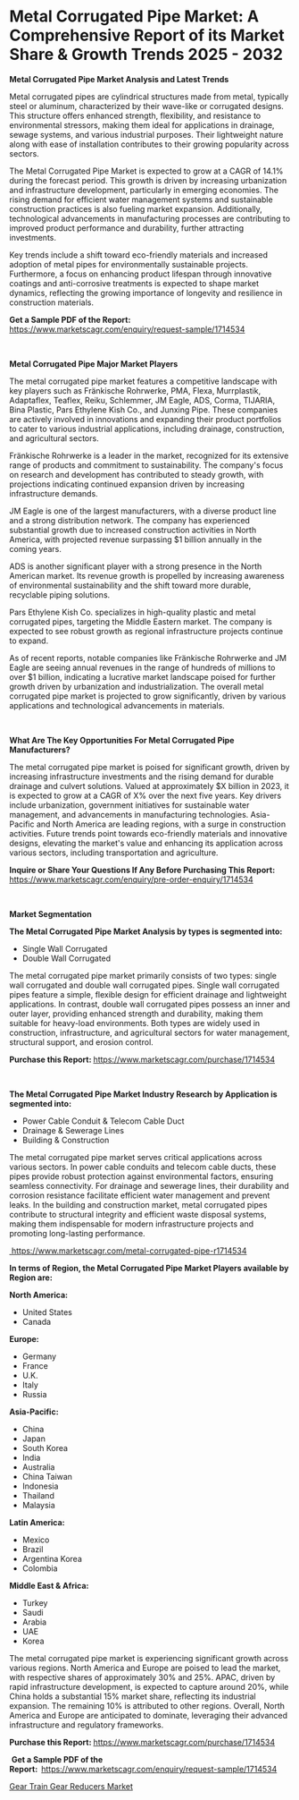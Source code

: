 <p><h1>Metal Corrugated Pipe Market: A Comprehensive Report of its Market Share & Growth Trends 2025 - 2032</h1></p><p><strong>Metal Corrugated Pipe Market Analysis and Latest Trends</strong></p>
<p><p>Metal corrugated pipes are cylindrical structures made from metal, typically steel or aluminum, characterized by their wave-like or corrugated designs. This structure offers enhanced strength, flexibility, and resistance to environmental stressors, making them ideal for applications in drainage, sewage systems, and various industrial purposes. Their lightweight nature along with ease of installation contributes to their growing popularity across sectors.</p><p>The Metal Corrugated Pipe Market is expected to grow at a CAGR of 14.1% during the forecast period. This growth is driven by increasing urbanization and infrastructure development, particularly in emerging economies. The rising demand for efficient water management systems and sustainable construction practices is also fueling market expansion. Additionally, technological advancements in manufacturing processes are contributing to improved product performance and durability, further attracting investments. </p><p>Key trends include a shift toward eco-friendly materials and increased adoption of metal pipes for environmentally sustainable projects. Furthermore, a focus on enhancing product lifespan through innovative coatings and anti-corrosive treatments is expected to shape market dynamics, reflecting the growing importance of longevity and resilience in construction materials.</p></p>
<p><strong>Get a Sample PDF of the Report:&nbsp;</strong> <a href="https://www.marketscagr.com/enquiry/request-sample/1714534?utm_campaign=2994&utm_medium=2&utm_source=Github&utm_content=ia&utm_term=28032025&utm_id=metal-corrugated-pipe">https://www.marketscagr.com/enquiry/request-sample/1714534</a></p>
<p>&nbsp;</p>
<p><strong>Metal Corrugated Pipe Major Market Players</strong></p>
<p><p>The metal corrugated pipe market features a competitive landscape with key players such as Fränkische Rohrwerke, PMA, Flexa, Murrplastik, Adaptaflex, Teaflex, Reiku, Schlemmer, JM Eagle, ADS, Corma, TIJARIA, Bina Plastic, Pars Ethylene Kish Co., and Junxing Pipe. These companies are actively involved in innovations and expanding their product portfolios to cater to various industrial applications, including drainage, construction, and agricultural sectors.</p><p>Fränkische Rohrwerke is a leader in the market, recognized for its extensive range of products and commitment to sustainability. The company's focus on research and development has contributed to steady growth, with projections indicating continued expansion driven by increasing infrastructure demands.</p><p>JM Eagle is one of the largest manufacturers, with a diverse product line and a strong distribution network. The company has experienced substantial growth due to increased construction activities in North America, with projected revenue surpassing $1 billion annually in the coming years.</p><p>ADS is another significant player with a strong presence in the North American market. Its revenue growth is propelled by increasing awareness of environmental sustainability and the shift toward more durable, recyclable piping solutions. </p><p>Pars Ethylene Kish Co. specializes in high-quality plastic and metal corrugated pipes, targeting the Middle Eastern market. The company is expected to see robust growth as regional infrastructure projects continue to expand.</p><p>As of recent reports, notable companies like Fränkische Rohrwerke and JM Eagle are seeing annual revenues in the range of hundreds of millions to over $1 billion, indicating a lucrative market landscape poised for further growth driven by urbanization and industrialization. The overall metal corrugated pipe market is projected to grow significantly, driven by various applications and technological advancements in materials.</p></p>
<p>&nbsp;</p>
<p><strong>What Are The Key Opportunities For Metal Corrugated Pipe Manufacturers?</strong></p>
<p><p>The metal corrugated pipe market is poised for significant growth, driven by increasing infrastructure investments and the rising demand for durable drainage and culvert solutions. Valued at approximately $X billion in 2023, it is expected to grow at a CAGR of X% over the next five years. Key drivers include urbanization, government initiatives for sustainable water management, and advancements in manufacturing technologies. Asia-Pacific and North America are leading regions, with a surge in construction activities. Future trends point towards eco-friendly materials and innovative designs, elevating the market's value and enhancing its application across various sectors, including transportation and agriculture.</p></p>
<p><strong>Inquire or Share Your Questions If Any Before Purchasing This Report:</strong> <a href="https://www.marketscagr.com/enquiry/pre-order-enquiry/1714534?utm_campaign=2994&utm_medium=2&utm_source=Github&utm_content=ia&utm_term=28032025&utm_id=metal-corrugated-pipe">https://www.marketscagr.com/enquiry/pre-order-enquiry/1714534</a></p>
<p>&nbsp;</p>
<p><strong>Market Segmentation</strong></p>
<p><strong>The Metal Corrugated Pipe Market Analysis by types is segmented into:</strong></p>
<p><ul><li>Single Wall Corrugated</li><li>Double Wall Corrugated</li></ul></p>
<p><p>The metal corrugated pipe market primarily consists of two types: single wall corrugated and double wall corrugated pipes. Single wall corrugated pipes feature a simple, flexible design for efficient drainage and lightweight applications. In contrast, double wall corrugated pipes possess an inner and outer layer, providing enhanced strength and durability, making them suitable for heavy-load environments. Both types are widely used in construction, infrastructure, and agricultural sectors for water management, structural support, and erosion control.</p></p>
<p><strong>Purchase this Report:&nbsp;</strong><a href="https://www.marketscagr.com/purchase/1714534?utm_campaign=2994&utm_medium=2&utm_source=Github&utm_content=ia&utm_term=28032025&utm_id=metal-corrugated-pipe">https://www.marketscagr.com/purchase/1714534</a></p>
<p>&nbsp;</p>
<p><strong>The Metal Corrugated Pipe Market Industry Research by Application is segmented into:</strong></p>
<p><ul><li>Power Cable Conduit & Telecom Cable Duct</li><li>Drainage & Sewerage Lines</li><li>Building & Construction</li></ul></p>
<p><p>The metal corrugated pipe market serves critical applications across various sectors. In power cable conduits and telecom cable ducts, these pipes provide robust protection against environmental factors, ensuring seamless connectivity. For drainage and sewerage lines, their durability and corrosion resistance facilitate efficient water management and prevent leaks. In the building and construction market, metal corrugated pipes contribute to structural integrity and efficient waste disposal systems, making them indispensable for modern infrastructure projects and promoting long-lasting performance.</p></p>
<p><a href="https://www.marketscagr.com/metal-corrugated-pipe-r1714534?utm_campaign=2994&utm_medium=2&utm_source=Github&utm_content=ia&utm_term=28032025&utm_id=metal-corrugated-pipe">&nbsp;https://www.marketscagr.com/metal-corrugated-pipe-r1714534</a></p>
<p><strong>In terms of Region, the Metal Corrugated Pipe Market Players available by Region are:</strong></p>
<p>
    <p> <strong> North America: </strong>
        <ul>
            <li>United States</li>
            <li>Canada</li>
        </ul>
        </p> 
    <p> <strong> Europe: </strong>
        <ul>
            <li>Germany</li>
            <li>France</li>
            <li>U.K.</li>
            <li>Italy</li>
            <li>Russia</li>
        </ul>
        </p> 
    <p> <strong> Asia-Pacific: </strong>
        <ul>
            <li>China</li>
            <li>Japan</li>
            <li>South Korea</li>
            <li>India</li>
            <li>Australia</li>
            <li>China Taiwan</li>
            <li>Indonesia</li>
            <li>Thailand</li>
            <li>Malaysia</li>
        </ul>
        </p> 
    <p> <strong> Latin America: </strong>
        <ul>
            <li>Mexico</li>
            <li>Brazil</li>
            <li>Argentina Korea</li>
            <li>Colombia</li>
        </ul>
        </p> 
    <p> <strong> Middle East & Africa: </strong>
        <ul>
            <li>Turkey</li>
            <li>Saudi</li>
            <li>Arabia</li>
            <li>UAE</li>
            <li>Korea</li>
        </ul>
    </p>
    </p>
<p><p>The metal corrugated pipe market is experiencing significant growth across various regions. North America and Europe are poised to lead the market, with respective shares of approximately 30% and 25%. APAC, driven by rapid infrastructure development, is expected to capture around 20%, while China holds a substantial 15% market share, reflecting its industrial expansion. The remaining 10% is attributed to other regions. Overall, North America and Europe are anticipated to dominate, leveraging their advanced infrastructure and regulatory frameworks.</p></p>
<p><strong>Purchase this Report: </strong><a href="https://www.marketscagr.com/purchase/1714534?utm_campaign=2994&utm_medium=2&utm_source=Github&utm_content=ia&utm_term=28032025&utm_id=metal-corrugated-pipe">https://www.marketscagr.com/purchase/1714534</a></p>
<p>&nbsp;<strong>Get a Sample PDF of the Report:&nbsp;&nbsp;</strong><a href="https://www.marketscagr.com/enquiry/request-sample/1714534?utm_campaign=2994&utm_medium=2&utm_source=Github&utm_content=ia&utm_term=28032025&utm_id=metal-corrugated-pipe">https://www.marketscagr.com/enquiry/request-sample/1714534</a></p>
<p><strong></strong></p>
<p><p><a href="https://github.com/boysabotzoc/Market-Research-Report-List-1/blob/main/gear-train-gear-reducers-market.md?utm_campaign=2994&utm_medium=2&utm_source=Github&utm_content=ia&utm_term=28032025&utm_id=metal-corrugated-pipe">Gear Train Gear Reducers Market</a></p></p>